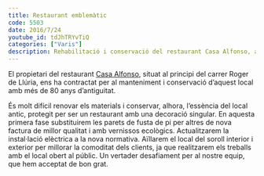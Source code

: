 ```yaml
---
title: Restaurant emblemàtic
code: 5503
date: 2016/7/24
youtube_id: tdJhTRYvTiQ
categories: ["Varis"]
description: Rehabilitació i conservació del restaurant Casa Alfonso, amb més de 80 anys d’antiguitat, destacant per la renovació dels materials amb vernissos ecològics i l’actualització de la instal·lació elèctrica, tot mantenint l’essència del local antic.
---
```


El propietari del restaurant [Casa Alfonso](https://casaalfonso.com/), situat al principi del carrer Roger de Llúria, ens ha contractat per al manteniment i conservació d’aquest local amb més de 80 anys d’antiguitat.

És molt difícil renovar els materials i conservar, alhora, l’essència del local antic, protegit per ser un restaurant amb una decoració singular. En aquesta primera fase substituirem les parets de fusta de pi per altres de nova factura de millor qualitat i amb vernissos ecològics. Actualitzarem la instal·lació elèctrica a la nova normativa. Aïllarem el local del soroll interior i exterior per millorar la comoditat dels clients, ja que realitzarem els treballs amb el local obert al públic. Un vertader desafiament per al nostre equip, que hem acceptat de bon grat.

